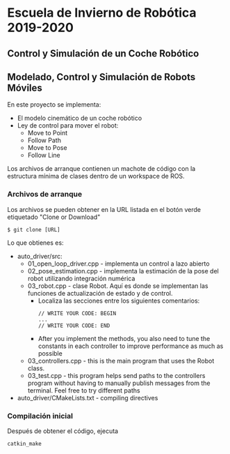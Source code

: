 # Escuela de Invierno de Robótica 2019-2020
## Control y Simulación de un Coche Robótico
## Modelado, Control y Simulación de Robots Móviles

En este proyecto se implementa:
* El modelo cinemático de un coche robótico
* Ley de control para mover el robot:
  * Move to Point
  * Follow Path
  * Move to Pose
  * Follow Line

Los archivos de arranque contienen un machote de código con la estructura mínima de clases dentro de un workspace de ROS. 

### Archivos de arranque
Los archivos se pueden obtener en la URL listada en el botón verde etiquetado "Clone or Download"

```$ git clone [URL]```

Lo que obtienes es:
* auto_driver/src:
  * 01_open_loop_driver.cpp - implementa un control a lazo abierto
  * 02_pose_estimation.cpp - implementa la estimación de la pose del robot utilizando integración numérica
  * 03_robot.cpp - clase Robot. Aquí es donde se implementan las funciones de actualización de estado y de control. 
    * Localiza las secciones entre los siguientes comentarios:
      ```
      // WRITE YOUR CODE: BEGIN
      ...
      // WRITE YOUR CODE: END
      ```
    * After you implement the methods, you also need to tune the constants in each controller to improve performance as much as possible
  * 03_controllers.cpp - this is the main program that uses the Robot class. 
  * 03_test.cpp - this program helps send paths to the controllers program without having to manually publish messages from the terminal. Feel free to try different paths
* auto_driver/CMakeLists.txt - compiling directives

### Compilación inicial
Después de obtener el código, ejecuta 
```
catkin_make
```
